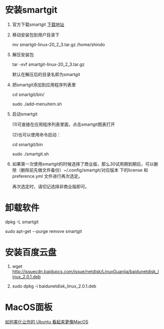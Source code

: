 # 安装smartgit 

1. 官方下载smartgit [下载地址](https://www.syntevo.com/smartgit/download/)

2. 移动安装包到用户目录下

   mv smartgit-linux-20_2_3.tar.gz /home/shindo

3. 解压安装包

   tar -xvf smartgit-linux-20_2_3.tar.gz 

   默认在解压后的目录名即为smartgit

4. 把smartgit添加到应用程序列表里

   cd smartgit/bin/

   sudo ./add-menuitem.sh 

5. 启动smartgit

   (1)可直接在应用程序列表里面，点击smartgit图表打开

   (2)也可以使用命令启动：

   cd smartgit/bin

   sudo ./smartgit.sh

6. 如果第一次使用smartgit的时候选择了商业版，那么30试用期到期后，可以删除（删除前先做文件备份）~/.config/smartgit/对应版本 下的license  和 preference.yml 文件进行再次选定。

   再次选定时，请切记选择非商业版即可。



# 卸载软件

dpkg -L smartgit

sudo apt-get  --purge remove smartgit



# 安装百度云盘

1. wget http://issuecdn.baidupcs.com/issue/netdisk/LinuxGuanjia/baidunetdisk_linux_2.0.1.deb

2. sudo dpkg -i baidunetdisk_linux_2.0.1.deb



# MacOS面板

[如何美化让你的 Ubuntu 看起来更像MacOS](https://www.jianshu.com/p/161ec1956847)

